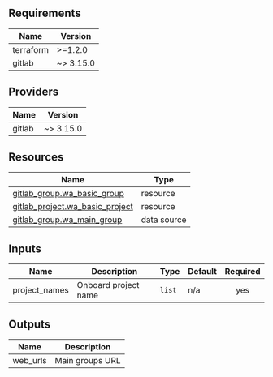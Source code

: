 <!-- BEGIN_TF_DOCS -->
## Requirements

| Name | Version |
|------|---------|
| terraform | >=1.2.0 |
| gitlab | ~> 3.15.0 |

## Providers

| Name | Version |
|------|---------|
| gitlab | ~> 3.15.0 |

## Resources

| Name | Type |
|------|------|
| [gitlab_group.wa_basic_group](https://registry.terraform.io/providers/gitlabhq/gitlab/latest/docs/resources/group) | resource |
| [gitlab_project.wa_basic_project](https://registry.terraform.io/providers/gitlabhq/gitlab/latest/docs/resources/project) | resource |
| [gitlab_group.wa_main_group](https://registry.terraform.io/providers/gitlabhq/gitlab/latest/docs/data-sources/group) | data source |

## Inputs

| Name | Description | Type | Default | Required |
|------|-------------|------|---------|:--------:|
| project\_names | Onboard project name | `list` | n/a | yes |

## Outputs

| Name | Description |
|------|-------------|
| web\_urls | Main groups URL |
<!-- END_TF_DOCS -->